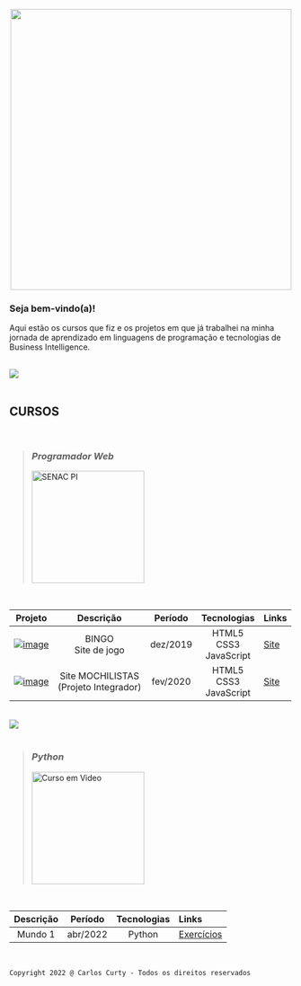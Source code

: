 <div background-color="black"><p align="center"><img src="https://user-images.githubusercontent.com/68711113/165942333-fb7993b6-6f8e-46c2-ade8-04d18f664fe1.png" width="500"></p></div>

<h3>Seja bem-vindo(a)!</h3>

<p>Aqui estão os cursos que fiz e os projetos em que já trabalhei na minha jornada de aprendizado em linguagens de programação e tecnologias de Business Intelligence.</p>


<br>
<div margin="0 auto" background="black" height="10" width="80%"><img src="https://user-images.githubusercontent.com/68711113/165002315-c8b84367-987b-482b-b930-8c84d7e8afaa.png"></div>
<br>

<h2><strong>CURSOS</strong></h2><br>

>### *Programador Web*<br>
>
><a href="https://www.pi.senac.br/" target="_blank"><img src="https://user-images.githubusercontent.com/68711113/165825278-a41fc33b-39a9-49d3-bc36-2a40e22baa07.png" alt="SENAC PI" width="200"></a>

<br>

Projeto | Descrição | Período | Tecnologias | Links
:-----: | :-----: | :-----: | :-----: | :----------
[![image](https://user-images.githubusercontent.com/68711113/165095493-0cd495e0-abf4-4238-87d3-17e5a3ca45af.png)](https://carloscurty.github.io/bingo) | BINGO<br>Site de jogo | dez/2019 | HTML5<br>CSS3<br>JavaScript | [Site](https://curtydigital.000webhostapp.com/bingo/bingo_75.html) | 
[![image](https://user-images.githubusercontent.com/68711113/165096216-7b6e6760-e341-4aa4-a18d-931c1c7c795e.png)](https://carloscurty.github.io/mochilistas) | Site MOCHILISTAS<br>(Projeto Integrador) | fev/2020 | HTML5<br>CSS3<br>JavaScript | [Site](https://curtydigital.000webhostapp.com/mochilistas) | 

<br>
<div margin="0 auto" background="black" height="10" width="80%"><img src="https://user-images.githubusercontent.com/68711113/165002315-c8b84367-987b-482b-b930-8c84d7e8afaa.png"></div>
<br>

>### *Python*<br> 
>
><a href="https://cursoemvideo.com" target="_blank"><img src="https://user-images.githubusercontent.com/68711113/165805297-0dbdcc4c-1985-450d-a4ee-1856d614545a.png" alt="Curso em Video" width="200"></a>
<br>

Descrição | Período | Tecnologias | Links
:-----: | :-----: | :-----: | :----------
Mundo 1 | abr/2022 | Python | [Exercícios](https://carloscurty.github.io/CursoemVideo-Python-Mundo1) |

<!--
Mundo 2 | abr/2022 | Python | [Exercícios](https://carloscurty.github.io/CursoemVideo-Python-Mundo2) |
Mundo 3 | abr/2022 | Python | [Exercícios](https://carloscurty.github.io/CursoemVideo-Python-Mundo3) |
-->

<br>

~~~
Copyright 2022 @ Carlos Curty - Todos os direitos reservados
~~~
